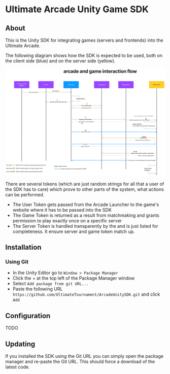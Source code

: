# Ultimate Arcade Unity Game SDK

## About

This is the Unity SDK for integrating games (servers and frontends) into the Ultimate Arcade.

The following diagram shows how the SDK is expected to be used, both on the client side (blue) and on the server side (yellow).

![arcade and game interaction flow diagram](./interaction-flow.png)

There are several tokens (which are just random strings for all that a user of the SDK has to care) which prove to
other parts of the system, what actions can be performed.

* The User Token gets passed from the Arcade Launcher to the game's website where it has to be passed into the SDK
* The Game Token is returned as a result from matchmaking and grants permission to play exactly once on a specific server
* The Server Token is handled transparently by the and is just listed for completeness. It ensure server and game token match up. 

## Installation

### Using Git

- In the Unity Editor go to `Window > Package Manager`
- Click the + at the top left of the Package Manager window
- Select `Add package from git URL...`
- Paste the following URL `https://github.com/UltimateTournament/ArcadeUnitySDK.git` and click `Add`

## Configuration

TODO

## Updating

If you installed the SDK using the Git URL you can simply open the package manager and re-paste the Git URL.
This should force a download of the latest code.
